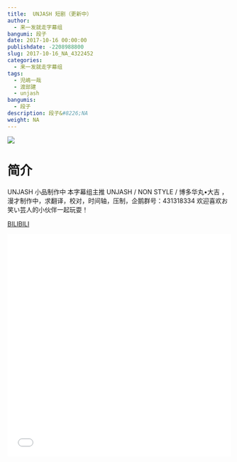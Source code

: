 ```yaml
---
title:  UNJASH 短剧（更新中）
author: 
  - 来一发就走字幕组
bangumi: 段子
date: 2017-10-16 00:00:00
publishdate: -2208988800
slug: 2017-10-16_NA_4322452
categories: 
  - 来一发就走字幕组
tags: 
  - 児嶋一哉
  - 渡部建
  - unjash
bangumis: 
  - 段子
description: 段子&#8226;NA
weight: NA
---
```


![](https://i.imgur.com/NTGwxL9.jpg)

# 简介  
 UNJASH 小品制作中 本字幕组主推 UNJASH / NON STYLE / 博多华丸•大吉 ，漫才制作中，求翻译，校对，时间轴，压制，企鹅群号：431318334 欢迎喜欢お笑い芸人的小伙伴一起玩耍！

  [BILIBILI](https://www.bilibili.com/video/av4322452/)


<div class="vcontainer">  <iframe class='video' src="//www.bilibili.com/blackboard/player.html?aid=4322452" width="100%" height="500" frameborder="0" allowfullscreen="allowfullscreen"></iframe></div>
